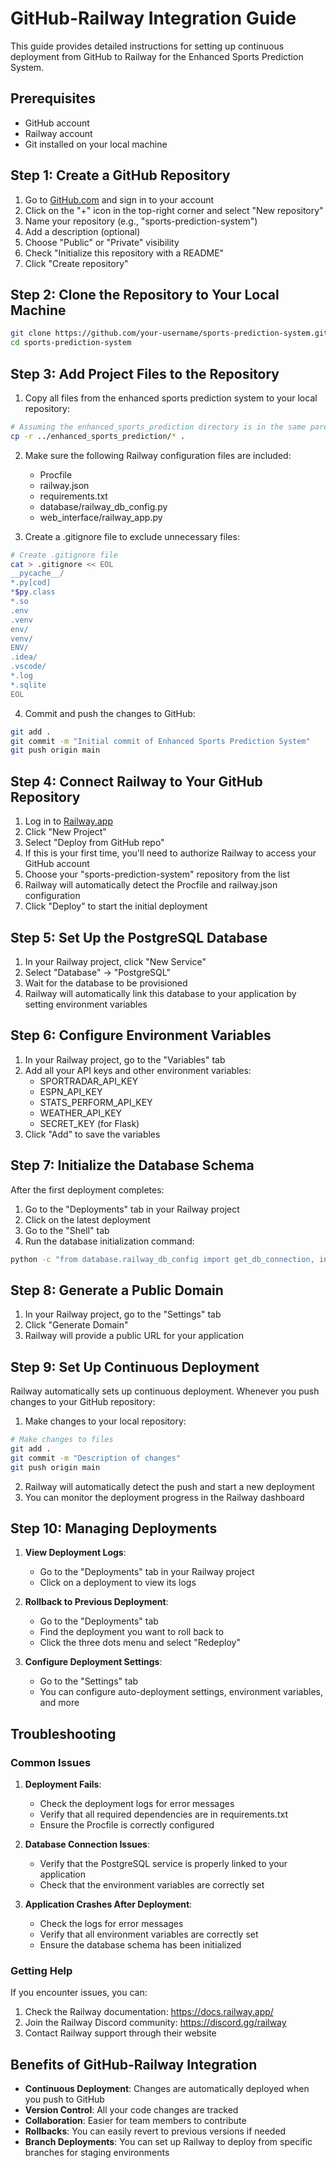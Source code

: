 # GitHub-Railway Integration Guide

This guide provides detailed instructions for setting up continuous deployment from GitHub to Railway for the Enhanced Sports Prediction System.

## Prerequisites

- GitHub account
- Railway account
- Git installed on your local machine

## Step 1: Create a GitHub Repository

1. Go to [GitHub.com](https://github.com) and sign in to your account
2. Click on the "+" icon in the top-right corner and select "New repository"
3. Name your repository (e.g., "sports-prediction-system")
4. Add a description (optional)
5. Choose "Public" or "Private" visibility
6. Check "Initialize this repository with a README"
7. Click "Create repository"

## Step 2: Clone the Repository to Your Local Machine

```bash
git clone https://github.com/your-username/sports-prediction-system.git
cd sports-prediction-system
```

## Step 3: Add Project Files to the Repository

1. Copy all files from the enhanced sports prediction system to your local repository:

```bash
# Assuming the enhanced_sports_prediction directory is in the same parent directory
cp -r ../enhanced_sports_prediction/* .
```

2. Make sure the following Railway configuration files are included:
   - Procfile
   - railway.json
   - requirements.txt
   - database/railway_db_config.py
   - web_interface/railway_app.py

3. Create a .gitignore file to exclude unnecessary files:

```bash
# Create .gitignore file
cat > .gitignore << EOL
__pycache__/
*.py[cod]
*$py.class
*.so
.env
.venv
env/
venv/
ENV/
.idea/
.vscode/
*.log
*.sqlite
EOL
```

4. Commit and push the changes to GitHub:

```bash
git add .
git commit -m "Initial commit of Enhanced Sports Prediction System"
git push origin main
```

## Step 4: Connect Railway to Your GitHub Repository

1. Log in to [Railway.app](https://railway.app)
2. Click "New Project"
3. Select "Deploy from GitHub repo"
4. If this is your first time, you'll need to authorize Railway to access your GitHub account
5. Choose your "sports-prediction-system" repository from the list
6. Railway will automatically detect the Procfile and railway.json configuration
7. Click "Deploy" to start the initial deployment

## Step 5: Set Up the PostgreSQL Database

1. In your Railway project, click "New Service"
2. Select "Database" → "PostgreSQL"
3. Wait for the database to be provisioned
4. Railway will automatically link this database to your application by setting environment variables

## Step 6: Configure Environment Variables

1. In your Railway project, go to the "Variables" tab
2. Add all your API keys and other environment variables:
   - SPORTRADAR_API_KEY
   - ESPN_API_KEY
   - STATS_PERFORM_API_KEY
   - WEATHER_API_KEY
   - SECRET_KEY (for Flask)
3. Click "Add" to save the variables

## Step 7: Initialize the Database Schema

After the first deployment completes:

1. Go to the "Deployments" tab in your Railway project
2. Click on the latest deployment
3. Go to the "Shell" tab
4. Run the database initialization command:

```bash
python -c "from database.railway_db_config import get_db_connection, initialize_database; initialize_database(get_db_connection())"
```

## Step 8: Generate a Public Domain

1. In your Railway project, go to the "Settings" tab
2. Click "Generate Domain"
3. Railway will provide a public URL for your application

## Step 9: Set Up Continuous Deployment

Railway automatically sets up continuous deployment. Whenever you push changes to your GitHub repository:

1. Make changes to your local repository:

```bash
# Make changes to files
git add .
git commit -m "Description of changes"
git push origin main
```

2. Railway will automatically detect the push and start a new deployment
3. You can monitor the deployment progress in the Railway dashboard

## Step 10: Managing Deployments

1. **View Deployment Logs**:
   - Go to the "Deployments" tab in your Railway project
   - Click on a deployment to view its logs

2. **Rollback to Previous Deployment**:
   - Go to the "Deployments" tab
   - Find the deployment you want to roll back to
   - Click the three dots menu and select "Redeploy"

3. **Configure Deployment Settings**:
   - Go to the "Settings" tab
   - You can configure auto-deployment settings, environment variables, and more

## Troubleshooting

### Common Issues

1. **Deployment Fails**:
   - Check the deployment logs for error messages
   - Verify that all required dependencies are in requirements.txt
   - Ensure the Procfile is correctly configured

2. **Database Connection Issues**:
   - Verify that the PostgreSQL service is properly linked to your application
   - Check that the environment variables are correctly set

3. **Application Crashes After Deployment**:
   - Check the logs for error messages
   - Verify that all environment variables are correctly set
   - Ensure the database schema has been initialized

### Getting Help

If you encounter issues, you can:
1. Check the Railway documentation: https://docs.railway.app/
2. Join the Railway Discord community: https://discord.gg/railway
3. Contact Railway support through their website

## Benefits of GitHub-Railway Integration

- **Continuous Deployment**: Changes are automatically deployed when you push to GitHub
- **Version Control**: All your code changes are tracked
- **Collaboration**: Easier for team members to contribute
- **Rollbacks**: You can easily revert to previous versions if needed
- **Branch Deployments**: You can set up Railway to deploy from specific branches for staging environments
